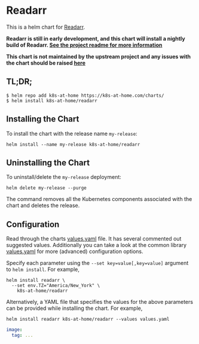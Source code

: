 # Readarr

This is a helm chart for [Readarr](https://github.com/Readarr/Readarr).

**Readarr is still in early development, and this chart will install a nightly build of Readarr.
[See the project readme for more information](https://github.com/Readarr/Readarr#readarr-is-in-early-stages-of-development-alphabeta-binary-builds-are-not-yet-available-use-of-any-test-builds-isnt-recommend-and-may-have-detrimental-effects-on-your-library)**

**This chart is not maintained by the upstream project and any issues with the chart should be raised [here](https://github.com/k8s-at-home/charts/issues/new/choose)**

## TL;DR;

```shell
$ helm repo add k8s-at-home https://k8s-at-home.com/charts/
$ helm install k8s-at-home/readarr
```

## Installing the Chart

To install the chart with the release name `my-release`:

```console
helm install --name my-release k8s-at-home/readarr
```

## Uninstalling the Chart

To uninstall/delete the `my-release` deployment:

```console
helm delete my-release --purge
```

The command removes all the Kubernetes components associated with the chart and deletes the release.

## Configuration
Read through the charts [values.yaml](https://github.com/k8s-at-home/charts/blob/master/charts/readarr/values.yaml)
file. It has several commented out suggested values.
Additionally you can take a look at the common library [values.yaml](https://github.com/k8s-at-home/charts/blob/master/charts/common/values.yaml) for more (advanced) configuration options.

Specify each parameter using the `--set key=value[,key=value]` argument to `helm install`. For example,
```console
helm install readarr \
  --set env.TZ="America/New_York" \
    k8s-at-home/readarr
```
Alternatively, a YAML file that specifies the values for the above parameters can be provided while installing the
chart. For example,
```console
helm install readarr k8s-at-home/readarr --values values.yaml
```

```yaml
image:
  tag: ...
```
